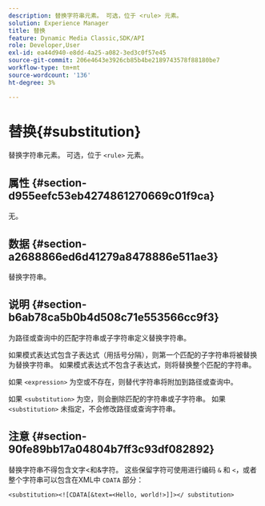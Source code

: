 ```yaml
---
description: 替换字符串元素。 可选，位于 <rule> 元素。
solution: Experience Manager
title: 替换
feature: Dynamic Media Classic,SDK/API
role: Developer,User
exl-id: ea44d940-e8dd-4a25-a082-3ed3c0f57e45
source-git-commit: 206e4643e3926cb85b4be2189743578f88180be7
workflow-type: tm+mt
source-wordcount: '136'
ht-degree: 3%

---
```


# 替换{#substitution}

替换字符串元素。 可选，位于 `<rule>` 元素。

## 属性 {#section-d955eefc53eb4274861270669c01f9ca}

无。

## 数据 {#section-a2688866ed6d41279a8478886e511ae3}

替换字符串。

## 说明 {#section-b6ab78ca5b0b4d508c71e553566cc9f3}

为路径或查询中的匹配字符串或子字符串定义替换字符串。

如果模式表达式包含子表达式（用括号分隔），则第一个匹配的子字符串将被替换为替换字符串。 如果模式表达式不包含子表达式，则将替换整个匹配的字符串。

如果 `<expression>` 为空或不存在，则替代字符串将附加到路径或查询中。

如果 `<substitution>` 为空，则会删除匹配的字符串或子字符串。 如果 `<substitution>` 未指定，不会修改路径或查询字符串。

## 注意 {#section-90fe89bb17a04804b7ff3c93df082892}

替换字符串不得包含文字&lt;和&amp;字符。 这些保留字符可使用进行编码 `&` 和 `<`，或者整个字符串可以包含在XML中 `CDATA` 部分：

`<substitution><![CDATA[&text=<Hello, world!>]]></ substitution>`
